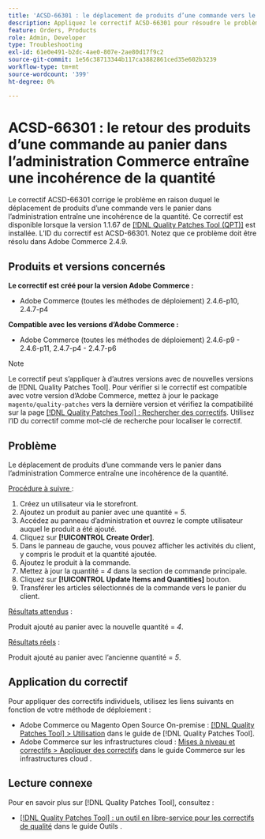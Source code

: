 ```yaml
---
title: 'ACSD-66301 : le déplacement de produits d’une commande vers le panier dans Commerce Admin entraîne une incohérence de la quantité'
description: Appliquez le correctif ACSD-66301 pour résoudre le problème d’Adobe Commerce en raison duquel, lors de la création d’une commande à partir du panneau d’administration, les produits du panier du client ne sont pas supprimés après avoir été ajoutés à la commande.
feature: Orders, Products
role: Admin, Developer
type: Troubleshooting
exl-id: 61e0e491-b2dc-4ae0-807e-2ae80d17f9c2
source-git-commit: 1e56c38713344b117ca3882861ced35e602b3239
workflow-type: tm+mt
source-wordcount: '399'
ht-degree: 0%

---
```


# ACSD-66301 : le retour des produits d’une commande au panier dans l’administration Commerce entraîne une incohérence de la quantité

Le correctif ACSD-66301 corrige le problème en raison duquel le déplacement de produits d’une commande vers le panier dans l’administration entraîne une incohérence de la quantité. Ce correctif est disponible lorsque la version 1.1.67 de [[!DNL Quality Patches Tool (QPT)]](/help/tools/quality-patches-tool/quality-patches-tool-to-self-serve-quality-patches.md) est installée. L’ID du correctif est ACSD-66301. Notez que ce problème doit être résolu dans Adobe Commerce 2.4.9.

## Produits et versions concernés

**Le correctif est créé pour la version Adobe Commerce :**

* Adobe Commerce (toutes les méthodes de déploiement) 2.4.6-p10, 2.4.7-p4

**Compatible avec les versions d’Adobe Commerce :**

* Adobe Commerce (toutes les méthodes de déploiement) 2.4.6-p9 - 2.4.6-p11, 2.4.7-p4 - 2.4.7-p6

>[!NOTE]
>
>Le correctif peut s’appliquer à d’autres versions avec de nouvelles versions de [!DNL Quality Patches Tool]. Pour vérifier si le correctif est compatible avec votre version d’Adobe Commerce, mettez à jour le package `magento/quality-patches` vers la dernière version et vérifiez la compatibilité sur la page [[!DNL Quality Patches Tool] : Rechercher des correctifs](https://experienceleague.adobe.com/tools/commerce-quality-patches/index.html?lang=fr). Utilisez l’ID du correctif comme mot-clé de recherche pour localiser le correctif.

## Problème

Le déplacement de produits d’une commande vers le panier dans l’administration Commerce entraîne une incohérence de la quantité.

<u>Procédure à suivre </u> :

1. Créez un utilisateur via le storefront.
2. Ajoutez un produit au panier avec une quantité = *5*.
3. Accédez au panneau d’administration et ouvrez le compte utilisateur auquel le produit a été ajouté.
4. Cliquez sur **[!UICONTROL Create Order]**.
5. Dans le panneau de gauche, vous pouvez afficher les activités du client, y compris le produit et la quantité ajoutée.
6. Ajoutez le produit à la commande.
7. Mettez à jour la quantité = *4* dans la section de commande principale.
8. Cliquez sur **[!UICONTROL Update Items and Quantities]** bouton.
9. Transférer les articles sélectionnés de la commande vers le panier du client.

<u>Résultats attendus</u> :

Produit ajouté au panier avec la nouvelle quantité = *4*.

<u>Résultats réels</u> :

Produit ajouté au panier avec l’ancienne quantité = *5*.

## Application du correctif

Pour appliquer des correctifs individuels, utilisez les liens suivants en fonction de votre méthode de déploiement :

* Adobe Commerce ou Magento Open Source On-premise : [[!DNL Quality Patches Tool] > Utilisation](/help/tools/quality-patches-tool/usage.md) dans le guide de [!DNL Quality Patches Tool].
* Adobe Commerce sur les infrastructures cloud : [Mises à niveau et correctifs > Appliquer des correctifs](https://experienceleague.adobe.com/docs/commerce-cloud-service/user-guide/develop/upgrade/apply-patches.html?lang=fr) dans le guide Commerce sur les infrastructures cloud .

## Lecture connexe

Pour en savoir plus sur [!DNL Quality Patches Tool], consultez :

* [[!DNL Quality Patches Tool] : un outil en libre-service pour les correctifs de qualité](/help/tools/quality-patches-tool/quality-patches-tool-to-self-serve-quality-patches.md) dans le guide Outils .
